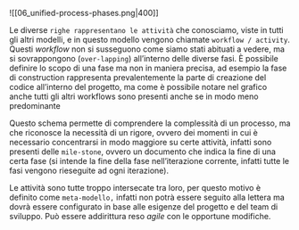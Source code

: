![[06_unified-process-phases.png|400]]

Le diverse `righe rappresentano le attività` che conosciamo, viste in tutti gli altri modelli, e in questo modello vengono chiamate `workflow / activity`. Questi _workflow_ non si susseguono come siamo stati abituati a vedere, ma si sovrappongono (`over-lapping`) all’interno delle diverse fasi. 
È possibile definire lo scopo di una fase ma non in maniera precisa, ad esempio la fase di construction rappresenta prevalentemente la parte di creazione del codice all’interno del progetto, ma come è possibile notare nel grafico anche tutti gli altri workflows sono presenti anche se in modo meno predominante

Questo schema permette di comprendere la complessità di un processo, ma che riconosce la necessità di un rigore, ovvero dei momenti in cui è necessario concentrarsi in modo maggiore su certe attività, infatti sono presenti delle `mile-stone`, ovvero un documento che indica la fine di una certa fase (si intende la fine della fase nell’iterazione corrente, infatti tutte le fasi vengono rieseguite ad ogni iterazione).

Le attività sono tutte troppo intersecate tra loro, per questo motivo è definito come `meta-modello,` infatti non potrà essere seguito alla lettera ma dovrà essere configurato in base alle esigenze del progetto e del team di sviluppo. Può essere addirittura reso _agile_ con le opportune modifiche.